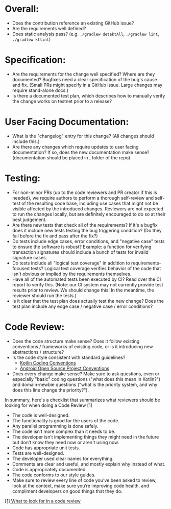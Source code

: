 # Overall:

- Does the contribution reference an existing GitHub issue?
- Are the requirements well defined?
- Does static analysis pass?  (e.g. `./gradlew detektAll`, `./gradlew lint`, `./gradlew ktlint`)

#  Specification:

- Are the requirements for the change well specified? Where are they documented? Bugfixes need a clear specification of the bug's cause and fix. (Small PRs might specify in a GitHub issue. Large changes may require stand-alone docs.)
- Is there a documented test plan, which describes how to manually verify the change works on testnet prior to a release?

# User Facing Documentation:

- What is the "changelog" entry for this change? (All changes should include this.)
- Are there any changes which require updates to user facing documentation?  If so, does the new documentation make sense? (documentation should be placed in [.](/docs) folder of the repo)

# Testing:

- For non-minor PRs (up to the code reviewers and PR creator if this is needed), we require authors to perform a thorough self-review and self-test of the resulting code base, including use cases that might not be visible affected by the introduced changes. Reviewers are not expected to run the changes locally, but are definitely encouraged to do so at their best judgement.
- Are there new tests that check all of the requirements? If it's a bugfix does it include new tests testing the bug triggering condition? (Do they fail before the fix and pass after the fix?)
- Do tests include edge cases, error conditions, and "negative case" tests to ensure the software is robust? Example: a function for verifying transaction signatures should include a bunch of tests for invalid signature cases.
- Do tests include all "logical test coverage" in addition to requirements-focused tests? Logical test coverage verifies behavior of the code that isn't obvious or implied by the requirements themselves.
- Have all of the automated tests been executed by CI? Read over the CI report to verify this. (Note: our CI system may not currently provide test results prior to review. We should change this! In the meantime, the reviewer should run the tests.)
- Is it clear that the test plan does actually test the new change? Does the test plan include any edge case / negative case / error conditions?

# Code Review:
- Does the code structure make sense? Does it follow existing conventions / frameworks of existing code, or is it introducing new abstractions / structure?
- Is the code style consistent with standard guidelines?
    - [Kotlin Coding Conventions](https://kotlinlang.org/docs/reference/coding-conventions.html)
    - [Android Open Source Project Conventions](https://source.android.com/source/code-style.html)
- Does every change make sense? Make sure to ask questions, even or especially "basic" coding questions ("what does this mean in Kotlin?") and domain-newbie questions ("what is the priority system, and why does this line change the priority?").

In summary, here's a checklist that summarizes what reviewers should be looking for when doing a Code Review [1]

- The code is well-designed.
- The functionality is good for the users of the code.
- Any parallel programming is done safely.
- The code isn’t more complex than it needs to be.
- The developer isn’t implementing things they might need in the future but don’t know they need now or aren't using now.
- Code has appropriate unit tests.
- Tests are well-designed.
- The developer used clear names for everything.
- Comments are clear and useful, and mostly explain why instead of what.
- Code is appropriately documented.
- The code conforms to our style guides.
- Make sure to review every line of code you’ve been asked to review, look at the context, make sure you’re improving code health, and compliment developers on good things that they do.

[[1] What to look for in a code review](https://google.github.io/eng-practices/review/reviewer/looking-for.html)